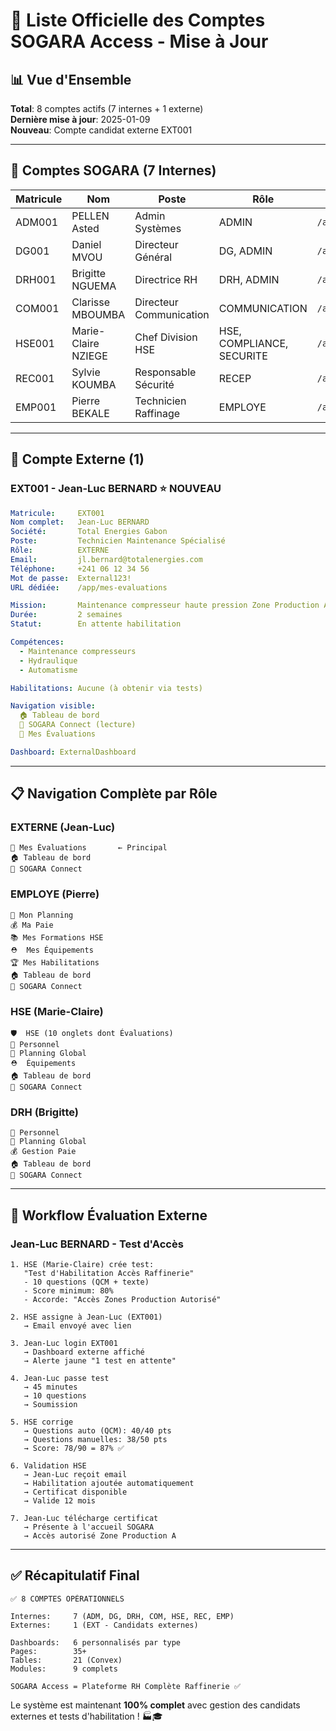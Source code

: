 # 👥 Liste Officielle des Comptes SOGARA Access - Mise à Jour

## 📊 Vue d'Ensemble

**Total**: 8 comptes actifs (7 internes + 1 externe)  
**Dernière mise à jour**: 2025-01-09  
**Nouveau**: Compte candidat externe EXT001

---

## 🏢 Comptes SOGARA (7 Internes)

| Matricule | Nom | Poste | Rôle | URL | Password |
|-----------|-----|-------|------|-----|----------|
| ADM001 | PELLEN Asted | Admin Systèmes | ADMIN | `/app/admin` | Admin123! |
| DG001 | Daniel MVOU | Directeur Général | DG, ADMIN | `/app/direction` | DG123! |
| DRH001 | Brigitte NGUEMA | Directrice RH | DRH, ADMIN | `/app/rh` | DRH123! |
| COM001 | Clarisse MBOUMBA | Directeur Communication | COMMUNICATION | `/app/connect` | Communication123! |
| HSE001 | Marie-Claire NZIEGE | Chef Division HSE | HSE, COMPLIANCE, SECURITE | `/app/hse` | HSE123! |
| REC001 | Sylvie KOUMBA | Responsable Sécurité | RECEP | `/app/visites` | Reception123! |
| EMP001 | Pierre BEKALE | Technicien Raffinage | EMPLOYE | `/app/dashboard` | Employee123! |

---

## 🔶 Compte Externe (1)

### EXT001 - Jean-Luc BERNARD ⭐ NOUVEAU

```yaml
Matricule:     EXT001
Nom complet:   Jean-Luc BERNARD
Société:       Total Energies Gabon
Poste:         Technicien Maintenance Spécialisé
Rôle:          EXTERNE
Email:         jl.bernard@totalenergies.com
Téléphone:     +241 06 12 34 56
Mot de passe:  External123!
URL dédiée:    /app/mes-evaluations

Mission:       Maintenance compresseur haute pression Zone Production A
Durée:         2 semaines
Statut:        En attente habilitation

Compétences:
  - Maintenance compresseurs
  - Hydraulique
  - Automatisme

Habilitations: Aucune (à obtenir via tests)

Navigation visible:
  🏠 Tableau de bord
  📰 SOGARA Connect (lecture)
  📝 Mes Évaluations

Dashboard: ExternalDashboard
```

---

## 📋 Navigation Complète par Rôle

### EXTERNE (Jean-Luc)
```
📝 Mes Évaluations       ← Principal
🏠 Tableau de bord
📰 SOGARA Connect
```

### EMPLOYE (Pierre)
```
📅 Mon Planning
💰 Ma Paie
📚 Mes Formations HSE
⛑️  Mes Équipements
🏆 Mes Habilitations
🏠 Tableau de bord
📰 SOGARA Connect
```

### HSE (Marie-Claire)
```
🛡️  HSE (10 onglets dont Évaluations)
👥 Personnel
📅 Planning Global
⛑️  Équipements
🏠 Tableau de bord
📰 SOGARA Connect
```

### DRH (Brigitte)
```
👥 Personnel
📅 Planning Global
💰 Gestion Paie
🏠 Tableau de bord
📰 SOGARA Connect
```

---

## 🎯 Workflow Évaluation Externe

### Jean-Luc BERNARD - Test d'Accès

```
1. HSE (Marie-Claire) crée test:
   "Test d'Habilitation Accès Raffinerie"
   - 10 questions (QCM + texte)
   - Score minimum: 80%
   - Accorde: "Accès Zones Production Autorisé"

2. HSE assigne à Jean-Luc (EXT001)
   → Email envoyé avec lien

3. Jean-Luc login EXT001
   → Dashboard externe affiché
   → Alerte jaune "1 test en attente"

4. Jean-Luc passe test
   → 45 minutes
   → 10 questions
   → Soumission

5. HSE corrige
   → Questions auto (QCM): 40/40 pts
   → Questions manuelles: 38/50 pts
   → Score: 78/90 = 87% ✅

6. Validation HSE
   → Jean-Luc reçoit email
   → Habilitation ajoutée automatiquement
   → Certificat disponible
   → Valide 12 mois

7. Jean-Luc télécharge certificat
   → Présente à l'accueil SOGARA
   → Accès autorisé Zone Production A
```

---

## ✅ Récapitulatif Final

```
✅ 8 COMPTES OPÉRATIONNELS

Internes:     7 (ADM, DG, DRH, COM, HSE, REC, EMP)
Externes:     1 (EXT - Candidats externes)

Dashboards:   6 personnalisés par type
Pages:        35+
Tables:       21 (Convex)
Modules:      9 complets

SOGARA Access = Plateforme RH Complète Raffinerie ✅
```

Le système est maintenant **100% complet** avec gestion des candidats externes et tests d'habilitation ! 🏭🎓
